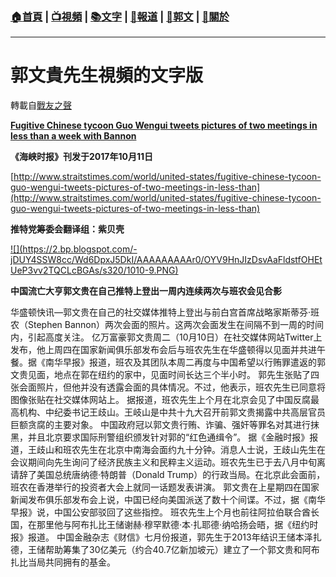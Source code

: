 ###  [:house:首頁](https://github.com/ourhimalayas/home) | [:tv:視頻](https://github.com/ourhimalayas/videos) | [:books:文字](https://github.com/ourhimalayas/txt) | [:newspaper:報道](https://github.com/ourhimalayas/news) | [:eagle:郭文](https://github.com/ourhimalayas/guomedia) | [:pray:關於](https://github.com/ourhimalayas/home/tree/master/about)
---
# 郭文貴先生視頻的文字版
轉載自[戰友之聲](http://littleantvoice.blogspot.com)

[**Fugitive Chinese tycoon Guo Wengui tweets pictures of two meetings in less than a week with Bannon**](https://www.blogger.com/null)

**《海峡时报》刊发于****2017****年****10****月****11****日**

[http://www.straitstimes.com/world/united-states/fugitive-chinese-tycoon-guo-wengui-tweets-pictures-of-two-meetings-in-less-than](http://www.straitstimes.com/world/united-states/fugitive-chinese-tycoon-guo-wengui-tweets-pictures-of-two-meetings-in-less-than)



**推特党筹委会翻译组：紫贝壳**

[!\[\](https://2.bp.blogspot.com/-jDUY4SSW8cc/Wd6DpxJ5DkI/AAAAAAAAAr0/OYV9HnJIzDsvAaFldstfOHEtUeP3vv2TQCLcBGAs/s320/1010-9.PNG)](https://2.bp.blogspot.com/-jDUY4SSW8cc/Wd6DpxJ5DkI/AAAAAAAAAr0/OYV9HnJIzDsvAaFldstfOHEtUeP3vv2TQCLcBGAs/s1600/1010-9.PNG)

**中国流亡大亨郭文贵在自己推特上登出一周内连续两次与班农会见合影**

华盛顿快讯—郭文贵在自己的社交媒体推特上登出与前白宫首席战略家斯蒂芬·班农（Stephen Bannon）两次会面的照片。这两次会面发生在间隔不到一周的时间内，引起高度关注。
亿万富豪郭文贵周二（10月10日）在社交媒体网站Twitter上发布，他上周四在国家新闻俱乐部发布会后与班农先生在华盛顿得以见面并共进午餐。据《南华早报》报道，班农及其团队本周二再度与中国希望以行贿罪遣返的郭文贵见面，地点在郭在纽约的家中，见面时间长达三个半小时。
郭先生张贴了四张会面照片，但他并没有透露会面的具体情况。不过，他表示，班农先生已同意将图像张贴在社交媒体网站上。
据报道，班农先生上个月在北京会见了中国反腐最高机构、中纪委书记王歧山。王岐山是中共十九大召开前郭文贵揭露中共高层官员巨额贪腐的主要对象。
中国政府冠以郭文贵行贿、诈骗、强奸等罪名对其进行抹黑，并且北京要求国际刑警组织颁发针对郭的“红色通缉令”。
据《金融时报》报道，王歧山和班农先生在北京中南海会面约九十分钟。消息人士说，王歧山先生在会议期间向先生询问了经济民族主义和民粹主义运动。班农先生已于去八月中旬离请辞了美国总统唐纳德·特朗普（Donald Trump）的行政当局。在北京此会面前，班农在香港举行的投资者大会上就同一话题发表讲演。
郭文贵在上星期四在国家新闻发布俱乐部发布会上说，中国已经向美国派送了数十个间谍。不过，据《南华早报》说，中国公安部驳回了这些指控。
班农先生上个月也前往阿拉伯联合酋长国，在那里他与阿布扎比王储谢赫·穆罕默德·本·扎耶德·纳哈扬会晤，据《纽约时报》报道。
中国金融杂志《财信》七月份报道，郭先生于2013年结识王储本泽扎德，王储帮助筹集了30亿美元（约合40.7亿新加坡元）建立了一个郭文贵和阿布扎比当局共同拥有的基金。